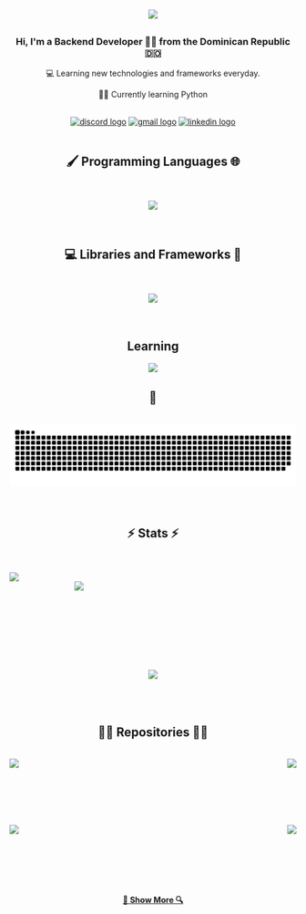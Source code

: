 <h1 align="center">
  <a href="#">
    <img src="https://readme-typing-svg.herokuapp.com/?lines=Hi+There!;My+name+is+Elvis+Estevez!;&center=true&size=30](https://readme-typing-svg.demolab.com?font=Fira+Code&pause=1000&color=36BCF7FF&repeat=false&width=435&lines=Hi+There!+;I'm+Elvis+Estevez">
  </a>
</h1>

<h3 align="center">
  Hi, I'm a Backend Developer 👨‍💻 from the Dominican Republic 🇩🇴 </h3>
  <p align="center">
  💻 Learning new technologies and frameworks everyday. </p>
   <p align="center">
  🧑‍💼 Currently learning Python </p>
  <br>
  
<div align="center"> 
 <a href="https://discord.gg/7mEgzvmpFp" target="_blank"><img src="https://img.shields.io/static/v1?message=Discord&logo=discord&label=&color=7289DA&logoColor=white&labelColor=&style=for-the-badge" height="35" alt="discord logo" target="_blank"></a> 
  <a href="mailto:elvisabner@gmail.com"> <img src="https://img.shields.io/static/v1?message=Gmail&logo=gmail&label=&color=D14836&logoColor=white&labelColor=&style=for-the-badge" height="35" alt="gmail logo" target="_blank"></a>
  <a href="https://www.linkedin.com/in/elvisestevez/" target="_blank"><img src="https://img.shields.io/badge/-LinkedIn-%230077B5?style=for-the-badge&logo=linkedin&logoColor=white" height="35" alt="linkedin logo" target="_blank"></a> 
</div>

<br>

<h2 align="center">🖌️ Programming Languages 🌐</h2>
<br>
<p align="center">
  <a href="#">
    <img src="https://skillicons.dev/icons?i=python,javascript" /><br>
  </a>
</p>
<br>
<h2 align="center"> 💻 Libraries and Frameworks 🚀</h2>
<br>
<p align="center">
  <a href="#">
    <img src="https://skillicons.dev/icons?i=django,flask,nodejs,expressjs" /><br>
  </a>
</p>
<br>
<h2 align="center">Learning</h2>
<p align="center">
  <a href="#">
    <img src="https://skillicons.dev/icons?i=python" />
  </a>
</p>


<div align="center">
  <h2>🐍</h2>
  <br>
<picture>
  <source media="(prefers-color-scheme: dark)" srcset="https://raw.githubusercontent.com/ElvisAbner/ElvisAbner/output/github-contribution-grid-snake-dark.svg">
  <source media="(prefers-color-scheme: light)" srcset="https://raw.githubusercontent.com/platane/ElvisAbner/output/github-contribution-grid-snake.svg">
  <img alt="github contribution grid snake animation" src="https://raw.githubusercontent.com/ElvisAbner/ElvisAbner/output/github-contribution-grid-snake.svg">
</picture>
  <br>
  <br>
  <br>
</div>



<h2 align="center">⚡ Stats ⚡</h2>
<br>
<p align=center>
  <div align=center>
    <a href="#">
      <img align="left" width=390 src="https://github-readme-streak-stats.herokuapp.com/?user=ElvisAbner&theme=react&border_radius=10&border=61DAFB" />
    </a>
    <a href="#">
      <img align="right" width=390 src="https://github-readme-stats.vercel.app/api?username=ElvisAbner&show_icons=true&theme=react&border_color=61dafb&border_radius=10&rank_icon=github" />
    </a>
  </div>
  <br><br><br><br><br><br><br><br><br>
  <div align=center>
    <a href="#">
      <img width=325 align="center" src="https://github-readme-stats.vercel.app/api/top-langs/?username=ElvisAbner&hide=c%23,powershell,Mathematica,Ruby,Objective-C,Objective-C%2b%2b,Cuda&title_color=61dafb&text_color=ffffff&icon_color=61dafb&bg_color=20232a&langs_count=8&layout=compact&theme=react&border_color=61dafb&border_radius=10" />
    </a>
  </div>
  <br>
  <br>
  <br>
  
<h2 align="center">👨‍💻 Repositories 👨‍💻</h2>
<br>
<div width="100%" align="center">
  <a align="right" href="https://github.com/ElvisAbner/React-KeeperApp" title="Repository 1"><img align="left" height="115" src="https://github-readme-stats.vercel.app/api/pin/?username=ElvisAbner&repo=React-KeeperApp&theme=react&border_color=61dafb&border_radius=10.1"></a>
  <a align="left" href="https://github.com/ElvisAbner/NodeJS-Vlogging-Website" title="Repository 2"><img align="right" height="115" src="https://github-readme-stats.vercel.app/api/pin/?username=ElvisAbner&repo=NodeJS-Vlogging-Website&theme=react&border_color=61dafb&border_radius=10"></a>
</div>
<br/><br/><br/><br/><br/><br/>
<div width="100%" align="center">
  <a align="left" href="https://github.com/ElvisAbner/React-WeatherApp " title="Repository 3"><img align="left" height="115" src="https://github-readme-stats.vercel.app/api/pin/?username=ElvisAbner&repo=React-WeatherApp&theme=react&border_color=61dafb&border_radius=10"></a>
  <a align="right" href="https://github.com/ElvisAbner/NodeJS-ToDoList" title="Repository 3"><img align="right" height="115" src="https://github-readme-stats.vercel.app/api/pin/?username=ElvisAbner&repo=NodeJS-ToDoList&theme=react&border_color=61dafb&border_radius=10.1"></a>

  <br><br><br><br><br><br>

  <h4 align="center">
  <a href="https://github.com/ElvisAbner?tab=repositories" title="Show Repositories">🔎 Show More 🔍</a>
</h4>
